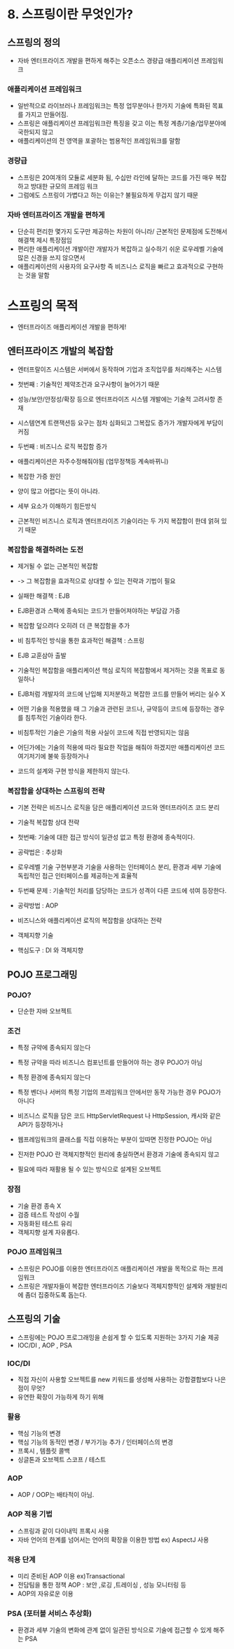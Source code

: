# 8. 스프링이란 무엇인가?

## 스프링의 정의

 + 자바 엔터프라이즈 개발을 편하게 해주는 오픈소스 경량급 애플리케이션 프레임워크


### 애플리케이션 프레임워크

 + 일반적으로 라이브러나 프레임워크는 특정 업무분야나 한가지 기술에 특화된 목표를 가지고 만들어짐.
 + 스프링은 애플리케이션 프레임워크란 특징을 갖고 이는 특정 계층/기술/업무분야에 국한되지 않고
 + 애플리케이션의 전 영역을 포괄하는 범용적인 프레임워크를 말함



### 경량급

 + 스프링은 20여개의 모듈로 세분화 됨, 수십만 라인에 달하는 코드를 가진 매우 복잡하고 방대한 규모의 프레임 워크
 + 그럼에도 스프링이 가볍다고 하는 이유는? 불필요하게 무겁지 않기 때문



### 자바 엔터프라이즈 개발을 편하게

 + 단순히 편리한 몇가지 도구만 제공하는 차원이 아니라/ 근본적인 문제점에 도전해서 해결책 제시 특장점임
 + 편리한 애플리케이션 개발이란 개발자가 복잡하고 실수하기 쉬운 로우레벨 기술에 많은 신경을 쓰지 않으면서
 + 애플리케이션의 사용자의 요구사항 즉 비즈니스 로직을 빠르고 효과적으로 구현하는 것을 말함

# 스프링의 목적


 + 엔터프라이즈 애플리케이션 개발을 편하게!


## 엔터프라이즈 개발의 복잡함

 + 엔터프랄이즈 시스템은 서버에서 동작하며 기업과 조직업무를 처리해주는 시스템


 + 첫번째 : 기술적인 제약조건과 요구사항이 늘어가기 때문
 + 성능/보안/안정성/확장 등으로 엔터프라이즈 시스템 개발에는 기술적 고려사항 존재
 + 시스템연계 트랜잭션등 요구는 점차 심화되고 그복잡도 증가가 개발자에게 부담이커짐


 + 두번째 : 비즈니스 로직 복잡함 증가
 + 애플리케이션은 자주수정해줘야됨 (업무정책등 계속바뀌니)


 + 복잡한 가증 원인
 + 양이 많고 어렵다는 뜻이 아니라.
 + 세부 요소가 이해하기 힘든방식 
 + 근본적인 비즈니스 로직과 엔터프라이즈 기술이라는 두 가지 복잡함이 한데 얽혀 있기 때문



### 복잡함을 해결하려는 도전

 + 제거될 수 없는 근본적인 복잡함
 + -> 그 복잡함을 효과적으로 상대할 수 있는 전략과 기법이 필요


 + 실패한 해결책 : EJB
 + EJB환경과 스팩에 종속되는 코드가 만들어져야하는 부담감 가증
 + 복잡함 덮으려다 오히려 더 큰 복잡함을 추가


 + 비 침투적인 방식을 통한 효과적인 해결책 : 스프링
 + EJB 교훈삼아 출발
 + 기술적인 복잡함을 애플리케이션 핵심 로직의 복잡함에서 제거하는 것을 목표로 동일하나
 + EJB처럼 개발자의 코드에 난입해 지저분하고 복잡한 코드를 만들어 버리는 실수 X
 + 어떤 기술을 적용했을 때 그 기술과 관련된 코드나, 규약등이 코드에 등장하는 경우를 침투적인 기술이라 한다.
 + 비침투적인 기술은 기술의 적용 사실이 코드에 직접 반영되지는 않음
 + 어딘가에는 기술의 적용에 따라 필요한 작업을 해줘야 하겠지만 애플리케이션 코드 여기저기에 불쑥 등장하거나
 + 코드의 설계와 구현 방식을 제한하지 않는다.


### 복잡함을 상대하는 스프링의 전략 

 + 기본 전략은 비즈니스 로직을 담은 애플리케이션 코드와 엔터프라이즈 코드 분리

 + 기술적 복잡함 상대 전략 
 + 첫번째: 기술에 대한 접근 방식이 일관성 없고 특정 환경에 종속적이다.
 + 공략법은 : 추상화 
 + 로우레벨 기술 구현부분과 기술을 사용하는 인터페이스 분리, 환경과 세부 기술에 독립적인 접근 인터페이스를 제공하는게 효율적

 + 두번째 문제 : 기술적인 처리를 담당하는 코드가 성격이 다른 코드에 섞여 등장한다.
 + 공략방법 : AOP


 + 비즈니스와 애플리케이션 로직의 복잡함을 상대하는 전략
 + 객체지향 기술
 + 핵심도구 : DI 와 객체지향



 ## POJO 프로그래밍

### POJO?

 + 단순한 자바 오브젝트


### 조건

 + 특정 규약에 종속되지 않는다
 + 특정 규약을 따라 비즈니스 컴포넌트를 만들어야 하는 경우 POJO가 아님

 + 특정 환경에 종속되지 않는다
 + 특정 벤더나 서버의 특정 기업의 프레임워크 안에서만 동작 가능한 경우 POJO가 아니다
 + 비즈니스 로직을 담은 코드 HttpServletRequest 나 HttpSession, 캐시와 같은 API가 등장하거나
 + 웹프레임워크의 클래스를 직접 이용하는 부분이 있따면 진정한 POJO는 아님

 + 진저한 POJO 란 객체지향적인 원리에 충실하면서 환경과 기술에 종속되지 않고
 + 필요에 따라 재활용 될 수 있는 방식으로 설계된 오브젝트 



### 장점

 + 기술 환경 종속 X
 + 검증 테스트 작성이 수월
 + 자동화된 테스트 유리
 + 객체지향 설계 자유롭다.


### POJO 프레임워크

 + 스프링은 POJO를 이용한 엔터프라이즈 애플리케이션 개발을 목적으로 하는 프레임워크
 + 스프링은 개발자들이 복잡한 엔터프라이즈 기술보다 객체지향적인 설계와 개발원리에 좀더 집중하도록 돕는다.


## 스프링의 기술

 + 스프링에는 POJO 프로그래밍을 손쉽게 할 수 있도록 지원하는 3가지 기술 제공
 + IOC/DI , AOP , PSA



### IOC/DI

 + 직접 자신이 사용할 오브젝트를 new 키워드를 생성해 사용하는 강합결합보다 나은 점이 무엇?
 + 유연한 확장이 가능하게 하기 위해

### 활용

 + 핵심 기능의 변경
 + 핵심 기능의 동적인 변경 / 부가기능 추가 / 인터페이스의 변경
 + 프록시 , 템플릿 콜백
 + 싱글톤과 오브젝트 스코프 / 테스트


### AOP

 + AOP / OOP는 배타적이 아님.


### AOP 적용 기법
 
 + 스프링과 같이 다이내믹 프록시 사용
 + 자바 언어의 한계를 넘어서는 언어의 확장을 이용한 방법 ex) AspectJ 사용


### 적용 단계

 + 미리 준비된 AOP 이용 ex)Transactional
 + 전담팀을 통한 정책 AOP : 보안 ,로깅 ,트레이싱 , 성능 모니터링 등
 + AOP의 자유로운 이용


### PSA (포터블 서비스 추상화)

 + 환경과 세부 기술의 변화에 관계 없이 일관된 방식으로 기술에 접근할 수 있게 해주는 PSA

